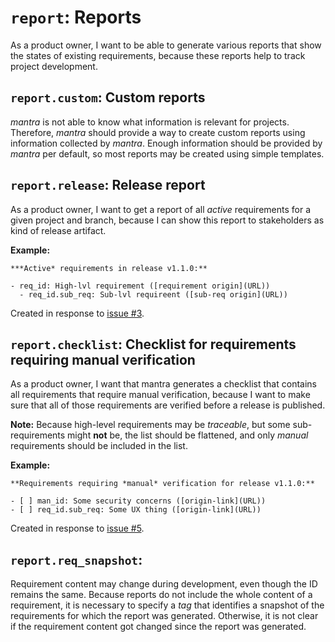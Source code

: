 # `report`: Reports

As a product owner, I want to be able to generate various reports that show the states of existing requirements,
because these reports help to track project development.

## `report.custom`: Custom reports

*mantra* is not able to know what information is relevant for projects.
Therefore, *mantra* should provide a way to create custom reports using information collected by *mantra*.
Enough information should be provided by *mantra* per default, so most reports may be created using simple templates.

## `report.release`: Release report

As a product owner, I want to get a report of all *active* requirements for a given project and branch,
because I can show this report to stakeholders as kind of release artifact.

**Example:**

```
***Active* requirements in release v1.1.0:**

- req_id: High-lvl requirement ([requirement origin](URL))
  - req_id.sub_req: Sub-lvl requireent ([sub-req origin](URL))
```

Created in response to [issue #3](https://github.com/mhatzl/mantra/issues/3).

## `report.checklist`: Checklist for requirements requiring manual verification

As a product owner, I want that mantra generates a checklist that contains all requirements that require manual verification,
because I want to make sure that all of those requirements are verified before a release is published.

**Note:** Because high-level requirements may be *traceable*, but some sub-requirements might **not** be,
the list should be flattened, and only *manual* requirements should be included in the list.

**Example:**

```
**Requirements requiring *manual* verification for release v1.1.0:**

- [ ] man_id: Some security concerns ([origin-link](URL))
- [ ] req_id.sub_req: Some UX thing ([origin-link](URL))
```

Created in response to [issue #5](https://github.com/mhatzl/mantra/issues/5).

## `report.req_snapshot`: 

Requirement content may change during development, even though the ID remains the same.
Because reports do not include the whole content of a requirement,
it is necessary to specify a *tag* that identifies a snapshot of the requirements
for which the report was generated.
Otherwise, it is not clear if the requirement content got changed since the report was generated.
